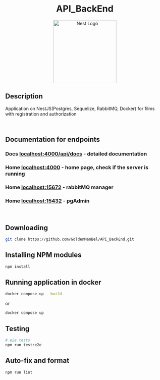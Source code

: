 
 <h1 align="center">API_BackEnd</h1>

<p align="center">
  <a href="http://nestjs.com/" target="blank"><img src="https://nestjs.com/img/logo-small.svg" width="200" alt="Nest Logo" /></a>
</p>

[circleci-image]: https://img.shields.io/circleci/build/github/nestjs/nest/master?token=abc123def456
[circleci-url]: https://circleci.com/gh/nestjs/nest

## Description

Application on NestJS(Postgres, Sequelize, RabbitMQ, Docker) for films with registration and authorization 

</br>

## Documentation for endpoints
<h3>Docs <a href="http://localhost:4000/api/docs" target="blank">localhost:4000/api/docs</a> - detailed documentation</h3>
<h3>Home <a href="http://localhost:4000/" target="blank">localhost:4000</a> - home page, check if the server is running</h3>
<h3>Home <a href="http://localhost:15672/" target="blank">localhost:15672</a> - rabbitMQ manager</h3>
<h3>Home <a href="http://localhost:15432/" target="blank">localhost:15432</a> - pgAdmin</h3>

</br>

## Downloading

```bash
git clone https://github.com/GoldenManBel/API_BackEnd.git
```

## Installing NPM modules

```bash
npm install
```

## Running application in docker

```bash
docker compose up --build
```
or
```bash
docker compose up
```

## Testing

```bash
# e2e tests
npm run test:e2e
```

## Auto-fix and format

```bash
npm run lint
```
